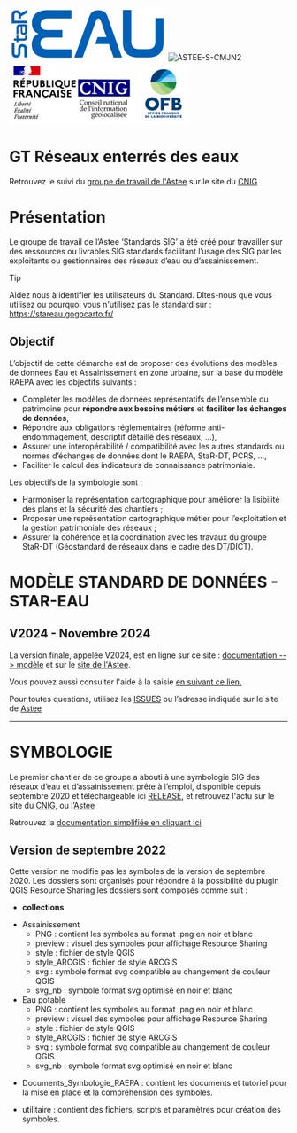 ![logo](https://github.com/cnigfr/StaR-Eau/blob/main/aide/public/images/logo/logo.png "logo") ![ASTEE-S-CMJN2](https://github.com/user-attachments/assets/ee56b0dd-1af1-42a7-a11b-052e73ebfe85) ![CNIG](https://github.com/cnigfr/StaR-Eau/blob/main/aide/public/images/logo/cnig.png "cnig") ![OFB](https://github.com/cnigfr/StaR-Eau/blob/main/aide/public/images/logo/ofb.png "OFB")


# GT Réseaux enterrés des eaux

Retrouvez le suivi du [groupe de travail de l'Astee](https://www.astee.org/?s=star+eau) sur le site du [CNIG](http://cnig.gouv.fr/gt-reseaux-enterres-des-eaux-a23994.html)

# Présentation

Le groupe de travail de l’Astee ‘Standards SIG’ a été créé pour travailler sur des ressources ou livrables SIG standards facilitant l’usage des SIG par les exploitants ou gestionnaires des réseaux d’eau ou d’assainissement.

> [!TIP]
> Aidez nous à identifier les utilisateurs du Standard. Dîtes-nous que vous utilisez ou pourquoi vous n'utilisez pas le standard sur : https://stareau.gogocarto.fr/

## Objectif

L’objectif de cette démarche est de proposer des évolutions des modèles de données Eau et Assainissement en zone urbaine, sur la base du modèle RAEPA avec les objectifs suivants :

- Compléter les modèles de données représentatifs de l’ensemble du patrimoine pour **répondre aux besoins métiers** et **faciliter les échanges de données**,
- Répondre aux obligations réglementaires (réforme anti-endommagement, descriptif détaillé des réseaux, …),
- Assurer une interopérabilité / compatibilité avec les autres standards ou normes d’échanges de données dont le RAEPA, StaR-DT, PCRS, …,
- Faciliter le calcul des indicateurs de connaissance patrimoniale.

Les objectifs de la symbologie sont :

-  Harmoniser la représentation cartographique pour améliorer la lisibilité des plans et la sécurité des chantiers ;
-  Proposer une représentation cartographique métier pour l’exploitation et la gestion patrimoniale des réseaux ;
-  Assurer la cohérence et la coordination avec les travaux du groupe StaR-DT (Géostandard de réseaux dans le cadre des DT/DICT).

# MODÈLE STANDARD DE DONNÉES - STAR-EAU

## V2024 - Novembre 2024
La version finale, appelée V2024, est en ligne sur ce site : [documentation --> modèle](Documentation/Modéle) et sur le [site de l'Astee](https://www.astee.org/publications/geostandard-de-reseaux-star-eau/).

Vous pouvez aussi consulter l'aide à la saisie [en suivant ce lien.](https://cnigfr.github.io/StaR-Eau/)

Pour toutes questions, utilisez les [ISSUES](https://github.com/cnigfr/StaR-Eau/issues) ou l’adresse indiquée sur le site de [Astee](https://www.astee.org/contactez-nous/)

---

# SYMBOLOGIE

Le premier chantier de ce groupe a abouti à une symbologie SIG des réseaux d’eau et d’assainissement prête à l’emploi, disponible depuis septembre 2020 et téléchargeable ici [RELEASE](https://github.com/cnigfr/StaR-Eau/releases/), et retrouvez l'actu sur le site du [CNIG](http://cnig.gouv.fr/gt-reseaux-enterres-des-eaux-a23994.html), ou l’[Astee](https://www.astee.org/publications/symbologies-des-reseaux-deau-et-dassainissement-applicables-aux-systemes-dinformation-geographique-sig/)

Retrouvez la [documentation simplifiée en cliquant ici](https://cnigfr.github.io/StaR-Eau/)

## Version de septembre 2022

Cette version ne modifie pas les symboles de la version de septembre 2020.
Les dossiers sont organisés pour répondre à la possibilité du plugin QGIS Resource Sharing
les dossiers sont composés comme suit :

- **collections**

* Assainissement
  - PNG : contient les symboles au format .png en noir et blanc
  - preview : visuel des symboles pour affichage Resource Sharing
  - style : fichier de style QGIS
  - style_ARCGIS : fichier de style ARCGIS
  - svg : symbole format svg compatible au changement de couleur QGIS
  - svg_nb : symbole format svg optimisé en noir et blanc
* Eau potable
  - PNG : contient les symboles au format .png en noir et blanc
  - preview : visuel des symboles pour affichage Resource Sharing
  - style : fichier de style QGIS
  - style_ARCGIS : fichier de style ARCGIS
  - svg : symbole format svg compatible au changement de couleur QGIS
  - svg_nb : symbole format svg optimisé en noir et blanc

- Documents_Symbologie_RAEPA : contient les documents et tutoriel pour la mise en place et la compréhension des symboles.

* utilitaire : contient des fichiers, scripts et paramètres pour création des symboles.
